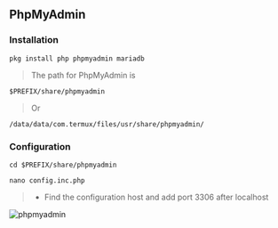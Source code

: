 ## PhpMyAdmin
### Installation
```
pkg install php phpmyadmin mariadb
```
> The path for PhpMyAdmin is
```
$PREFIX/share/phpmyadmin
```
> Or
```
/data/data/com.termux/files/usr/share/phpmyadmin/
```
### Configuration
```
cd $PREFIX/share/phpmyadmin
```
```
nano config.inc.php
```
>* Find the configuration host and add port 3306 after localhost

![phpmyadmin](http://ipfs.io/ipfs/QmVUgqHgQHAitXgkPuXoknDfLhU1GK4aKFgz6uKDNJipkt)
